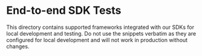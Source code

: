 # End-to-end SDK Tests

This directory contains supported frameworks integrated with our SDKs for local development and testing.
Do not use the snippets verbatim as they are configured for local development and will not work in production without changes.